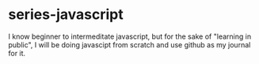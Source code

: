 # series-javascript
 I know beginner to intermeditate javascript, but for the  sake of "learning in public", I will be doing javascipt from scratch and use github as my journal for it.
